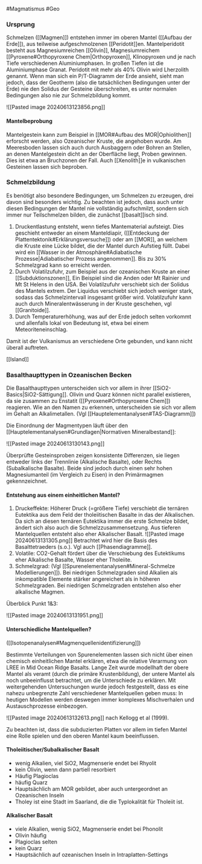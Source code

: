 #Magmatismus #Geo 

### Ursprung

Schmelzen ([[Magmen]]) entstehen immer im oberen Mantel ([[Aufbau der Erde]]), aus teilweise aufgeschmolzenen [[Peridotit]]en. Mantelperidotit besteht aus Magnesiumreichen [[Olivin]], Magnesiumreichem [[Pyroxene#Orthopyroxene Chem|Orthopyroxen]], Klinopyroxen und je nach Tiefe verschiedenen Aluminiumphasen. In großen Tiefen ist die Aluminiumphase Granat. Peridotit mit mehr als 40% Olivin wird Lherzolith genannt.
Wenn man sich ein P/T-Diagramm der Erde ansieht, sieht man jedoch, dass der Geotherm (also die tatsächlichen Bedingungen unter der Erde) nie den Solidus der Gesteine überschreiten, es unter normalen Bedingungen also nie zur Schmelzbildung kommt.

![[Pasted image 20240613123856.png]]

#### Mantelbeprobung

Mantelgestein kann zum Beispiel in [[MOR#Aufbau des MOR|Ophiolithen]] erforscht werden, also Ozeanischer Kruste, die angehoben wurde. Am Meeresboden lassen sich auch durch Ausbaggern oder Bohren an Stellen, an denen Mantelgestein dicht an der Oberfläche liegt, Proben gewinnen. Dies ist etwa an Bruchzonen der Fall. Auch [[Xenolith]]e in vulkanischen Gesteinen lassen sich beproben.

### Schmelzbildung

Es benötigt also besondere Bedingungen, um Schmelzen zu erzeugen, drei davon sind besonders wichtig. Zu beachten ist jedoch, dass auch unter diesen Bedingungen der Mantel nie vollständig aufschmilzt, sondern sich immer nur Teilschmelzen bilden, die zunächst [[basalt]]isch sind.

1. Druckentlastung entsteht, wenn tiefes Mantematerial aufsteigt. Dies geschieht entweder an einem Manteldiapir, ([[Entdeckung der Plattentektonik#Erklärungsversuche]]) oder am [[MOR]], an welchem die Kruste eine Lücke bildet, die der Mantel durch Aufstieg füllt. Dabei wird ein [[Wasser in der Atmosphäre#Adiabatische Prozesse|Adiabatischer Prozess angenommen]]. Bis zu 30% Schmelzgrad kann so erreicht werden.
2. Durch Volatilzufuhr, zum Beispiel aus der ozeanischen Kruste an einer [[Subduktionszonen]], Ein Beispiel sind die Anden oder Mt Rainier und Mt St Helens in den USA. Bei Volatilzufuhr verschiebt sich der Solidus des Mantels extrem. Der Liquidus verschiebt sich jedoch weniger stark, sodass das Schmelzintervall insgesamt größer wird. Volatilzufuhr kann auch durch Mineralentwässerung in der Kruste geschehen, vgl [[Granitoide]].
3. Durch Temperaturerhöhung, was auf der Erde jedoch selten vorkommt und allenfalls lokal von Bedeutung ist, etwa bei einem Meteoriteneinschlag.
 
 Damit ist der Vulkanismus an verschiedene Orte gebunden, und kann nicht überall auftreten.

[[Island]]

### Basalthaupttypen in Ozeanischen Becken

Die Basalthaupttypen unterscheiden sich vor allem in ihrer [[SiO2-Basics|SiO2-Sättigung]]. Olivin und Quarz können nicht parallel existieren, da sie zusammen zu Enstatit ([[Pyroxene#Orthopyroxene Chem]]) reagieren. Wie an den Namen zu erkennen, unterscheiden sie sich vor allem im Gehalt an Alkalimetallen. (Vgl [[Hauptelementanalysen#TAS-Diagramm]])

Die Einordnung der Magmentypen läuft über den [[Hauptelementanalysen#Grundlagen|Normativen Mineralbestand]]: 

![[Pasted image 20240613130143.png]]

Überprüfte Gesteinsproben zeigen konsistente Differenzen, sie liegen entweder links der Trennlinie (Alkalische Basalte), oder Rechts (Subalkalische Basalte). Beide sind jedoch durch einen sehr hohen Magnesiumanteil (im Vergleich zu Eisen) in den Primärmagmen gekennzeichnet.

#### Entstehung aus einem einheitlichen Mantel?

1. Druckeffekte: Höherer Druck (=größere Tiefe) verschiebt die ternären Eutektika aus dem Feld der tholeiitischen Basalte in das der Alkalischen. Da sich an diesen ternären Eutektika immer die erste Schmelze bildet, ändert sich also auch die Schmelzzusammensetzung. Aus tieferen Mantelquellen entsteht also eher Alkalischer Basalt.
![[Pasted image 20240613131305.png]]
Betrachtet wird hier die Basis des Basalttetraeders (s.o.). Vgl auch [[Phasendiagramme]].
2. Volatile: CO2-Gehalt fördert über die Verschiebung des Eutektikums eher Alkalische Basalte, Wasser eher Tholeiite. 
3. Schmelzgrad: (Vgl [[Spurenelementanalysen#Mineral-Schmelze Modellierungen]]). Bei niedrigen Schmelzgraden sind Alkalien als inkompatible Elemente stärker angereichert als in höheren Schmelzgraden. Bei niedrigen Schmelzgraden entstehen also eher alkalische Magmen.

Überblick Punkt 1&3:

![[Pasted image 20240613131951.png]]

#### Unterschiedliche Mantelquellen?

([[Isotopenanalysen#Magmenquellenidentifizierung]])

Bestimmte Verteilungen von Spurenelementen lassen sich nicht über einen chemisch einheitlichen Mantel erklären, etwa die relative Verarmung von LREE in Mid Ocean Ridge Basalts. Lange Zeit wurde modellhaft der obere Mantel als veramt (durch die primäre Krustenbildung), der untere Mantel als noch unbeeinflusst betrachtet, um die Unterschiede zu erklären. Mit weitergehenden Untersuchungen wurde jedoch festgestellt, dass es eine nahezu unbegrenzte Zahl verschiedener Mantelquellen geben muss: In heutigen Modellen werden deswegen immer komplexes Mischverhalen und Austauschprozesse einbezogen.

![[Pasted image 20240613132613.png]]
nach Kellogg et al (1999).

Zu beachten ist, dass die subduzierten Platten vor allem im tiefen Mantel eine Rolle spielen und den oberen Mantel kaum beeinflussen.

#### Tholeiitischer/Subalkalischer Basalt

- wenig Alkalien, viel SiO2, Magmenserie endet bei Rhyolit
- kein Olivin, wenn dann partiell resorbiert
- Häufig Plagioclas
- häufig Quarz
- Hauptsächlich am MOR gebildet, aber auch untergeordnet an Ozeanischen Inseln
- Tholey ist eine Stadt im Saarland, die die Typlokalität für Tholeiit ist.

#### Alkalischer Basalt

- viele Alkalien, wenig SiO2, Magmenserie endet bei Phonolit
- Olivin häufig
- Plagioclas selten
- kein Quarz
- Hauptsächlich auf ozeanischen Inseln in Intraplatten-Settings